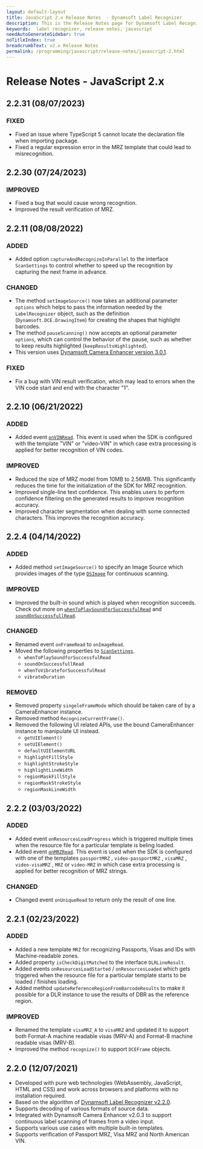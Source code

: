 ```yaml
---
layout: default-layout
title: JavaScript 2.x Release Notes  - Dynamsoft Label Recognizer
description: This is the Release Notes page for Dynamsoft Label Recognizer JavaScript SDK.
keywords:  label recognizer, release notes, javascript
needAutoGenerateSidebar: true
noTitleIndex: true
breadcrumbText: v2.x Release Notes
permalink: /programming/javascript/release-notes/javascript-2.html
---
```


# Release Notes - JavaScript 2.x

## 2.2.31 (08/07/2023)

### FIXED

* Fixed an issue where TypeScript 5 cannot locate the declaration file when importing package.
* Fixed a regular expression error in the MRZ template that could lead to misrecognition.

## 2.2.30 (07/24/2023)

### IMPROVED

* Fixed a bug that would cause wrong recognition.
* Improved the result verification of MRZ.

## 2.2.11 (08/08/2022)

### ADDED

* Added option `captureAndRecognizeInParallel` to the interface `ScanSettings` to control whether to speed up the recognition by capturing the next frame in advance.

### CHANGED

* The method `setImageSource()` now takes an additional parameter `options` which helps to pass the information needed by the `LabelRecognizer` object, such as the definition (`Dynamsoft.DCE.DrawingItem`) for creating the shapes that highlight barcodes.
* The method `pauseScanning()` now accepts an optional parameter `options`, which can control the behavior of the pause, such as whether to keep results highlighted (`keepResultsHighlighted`).
* This version uses [Dynamsoft Camera Enhancer version 3.0.1](https://www.dynamsoft.com/camera-enhancer/docs/programming/javascript/release-note/release-notes-3.x.html?ver=latest#301-08042022).

### FIXED

* Fix a bug with VIN result verification, which may lead to errors when the VIN code start and end with the character "1".

## 2.2.10 (06/21/2022)

### ADDED

* Added event [`onVINRead`](../api-reference/recognize.md#onvinread). This event is used when the SDK is configured with the template "VIN" or "video-VIN" in which case extra processing is applied for better recognition of VIN codes.

### IMPROVED

* Reduced the size of MRZ model from 10MB to 2.56MB. This significantly reduces the time for the initialization of the SDK for MRZ recognition.
* Improved single-line text confidence. This enables users to perform confidence filtering on the generated results to improve recognition accuracy.
* Improved character segmentation when dealing with some connected characters. This improves the recognition accuracy.

## 2.2.4 (04/14/2022)

### ADDED

* Added method `setImageSource()` to specify an Image Source which provides images of the type [`DSImage`](../api-reference/interface/dsimage.md) for continuous scanning.

### IMPROVED

* Improved the built-in sound which is played when recognition succeeds. Check out more on [`whenToPlaySoundforSuccessfulRead`](../api-reference/interface/dlr-scansettings.md#whentoplaysoundforsuccessfulread-string) and [`soundOnSuccessfullRead`](../api-reference/interface/dlr-scansettings.md#soundonsuccessfullread-string).

### CHANGED

* Renamed event `onFrameRead` to `onImageRead`.
* Moved the following properties to [`ScanSettings`](../api-reference/interface/dlr-scansettings.md).
  * `whenToPlaySoundforSuccessfulRead`
  * `soundOnSuccessfullRead`
  * `whenToVibrateforSuccessfulRead`
  * `vibrateDuration`

### REMOVED

* Removed property `singeleFrameMode` which should be taken care of by a CameraEnhancer instance.
* Removed method `RecognizeCurrentFrame()`.
* Removed the following UI related APIs, use the bound CameraEnhancer instance to manipulate UI instead.
  * `getUIElement()`
  * `setUIElement()`
  * `defaultUIElementURL`
  * `highlightFillStyle`
  * `highlightStrokeStyle`
  * `highlightLineWidth`
  * `regionMaskFillStyle`
  * `regionMaskStrokeStyle`
  * `regionMaskLineWidth`

## 2.2.2 (03/03/2022)

### ADDED

* Added event `onResourcesLoadProgress` which is triggered multiple times when the resource file for a particular template is beling loaded.
* Added event [`onMRZRead`](../api-reference/recognize.md#onmrzread). This event is used when the SDK is configured with one of the templates `passportMRZ` , `video-passportMRZ` , `visaMRZ` , `video-visaMRZ` , `MRZ` or `video-MRZ` in which case extra processing is applied for better recognition of MRZ strings.

### CHANGED

* Changed event `onUniqueRead` to return only the result of one line.

## 2.2.1 (02/23/2022)

### ADDED

* Added a new template `MRZ` for recognizing Passports, Visas and IDs with Machine-readable zones.
* Added property `isCheckDigitMatched` to the interface `DLRLineResult`.
* Added events `onResourcesLoadStarted` / `onResourcesLoaded` which gets triggered when the resource file for a particular template starts to be loaded / finishes loading.
* Added method `updateReferenceRegionFromBarcodeResults` to make it possible for a DLR instance to use the results of DBR as the reference region.

### IMPROVED

* Renamed the template `visaMRZ_A` to `visaMRZ` and updated it to support both Format-A machine readable visas (MRV-A) and Format-B machine readable visas (MRV-B).
* Improved the method `recognize()` to support `DCEFrame` objects.

## 2.2.0 (12/07/2021)

* Developed with pure web technologies (WebAssembly, JavaScript, HTML and CSS) and work across browsers and platforms with no installation required.
* Based on the algorithm of [Dynamsoft Label Recognizer v2.2.0](https://www.dynamsoft.com/label-recognition/docs/server/programming/c-cplusplus/release-notes/c-cpp-2.html?src=cpp#22-11302021).
* Supports decoding of various formats of source data.
* Integrated with Dynamsoft Camera Enhancer v2.0.3 to support continuous label scanning of frames from a video input.
* Supports various use cases with multiple built-in templates.
* Supports verification of Passport MRZ, Visa MRZ and North American VIN.
